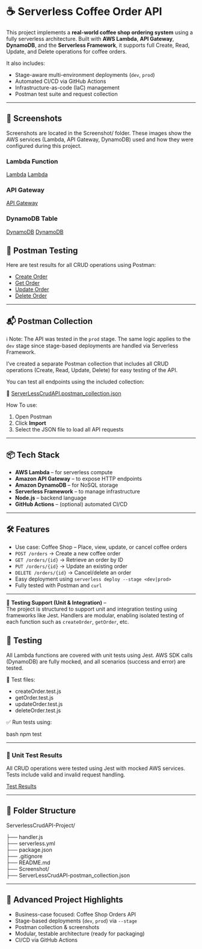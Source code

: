 # ☕️ Serverless Coffee Order API

This project implements a **real-world coffee shop ordering system** using a fully serverless architecture. Built with **AWS Lambda**, **API Gateway**, **DynamoDB**, and the **Serverless Framework**, it supports full Create, Read, Update, and Delete operations for coffee orders.

It also includes:
- Stage-aware multi-environment deployments (`dev`, `prod`)
- Automated CI/CD via GitHub Actions
- Infrastructure-as-code (IaC) management
- Postman test suite and request collection

---

## 📸 Screenshots

Screenshots are located in the Screenshot/ folder. These images show the AWS services (Lambda, API Gateway, DynamoDB) used and how they were configured during this project.

### Lambda Function  
[Lambda](./Screenshot/LambdaFun-1.png)
[Lambda](./Screenshot/LambdaFun-2.png)

### API Gateway  
[API Gateway](./Screenshot/ApiGateway.png)

### DynamoDB Table  
[DynamoDB](./Screenshot/DynamoDb-1.png)
[DynamoDB](./Screenshot/DynamoDb-2.png)

## 📸 Postman Testing

Here are test results for all CRUD operations using Postman:
- [Create Order](./Screenshot/Postman-PostOrder.png)
- [Get Order](./Screenshot/Postman-GetOrder.png)
- [Update Order](./Screenshot/Postman-UpdateOrder.png)
- [Delete Order](./Screenshot/Postman-DeleteOrder.png)

---

## 📬 Postman Collection

ℹ️ Note: The API was tested in the `prod` stage. The same logic applies to the `dev` stage since stage-based deployments are handled via Serverless Framework.


I’ve created a separate Postman collection that includes all CRUD operations (Create, Read, Update, Delete) for easy testing of the API.

You can test all endpoints using the included collection:

📁 [ServerLessCrudAPI.postman_collection.json](./ServerLessCrudAPI.postman_collection.json)


How To use:
1. Open Postman
2. Click **Import**
3. Select the JSON file to load all API requests

---

## 📦 Tech Stack

- **AWS Lambda** – for serverless compute
- **Amazon API Gateway** – to expose HTTP endpoints
- **Amazon DynamoDB** – for NoSQL storage
- **Serverless Framework** – to manage infrastructure
- **Node.js** – backend language
- **GitHub Actions** – (optional) automated CI/CD

---

## 🛠️ Features

- Use case: Coffee Shop – Place, view, update, or cancel coffee orders
- `POST /orders` → Create a new coffee order
- `GET /orders/{id}` → Retrieve an order by ID
- `PUT /orders/{id}` → Update an existing order
- `DELETE /orders/{id}` → Cancel/delete an order
- Easy deployment using `serverless deploy --stage <dev|prod>`
- Fully tested with Postman and `curl`

---

🧪 **Testing Support (Unit & Integration)** –  
The project is structured to support unit and integration testing using frameworks like Jest. Handlers are modular, enabling isolated testing of each function such as `createOrder`, `getOrder`, etc.



## 🧪 Testing

All Lambda functions are covered with unit tests using Jest. AWS SDK calls (DynamoDB) are fully mocked, and all scenarios (success and error) are tested.

📁 Test files:
- createOrder.test.js
- getOrder.test.js
- updateOrder.test.js
- deleteOrder.test.js

✅ Run tests using:

bash
npm test

---

### 🧪 Unit Test Results

All CRUD operations were tested using Jest with mocked AWS services.  
Tests include valid and invalid request handling.

[Test Results](./Screenshot/TestResults.png)

---

## 📁 Folder Structure

ServerlessCrudAPI-Project/

├── handler.js                            
├── serverless.yml                        
├── package.json                         
├── .gitignore                           
├── README.md                            
├── Screenshot/                          
├── ServerLessCrudAPI-postman_collection.json


---

## 🧪 Advanced Project Highlights

- Business-case focused: Coffee Shop Orders API
- Stage-based deployments (`dev`, `prod`) via `--stage`
- Postman collection & screenshots
- Modular, testable architecture (ready for packaging)
- CI/CD via GitHub Actions

